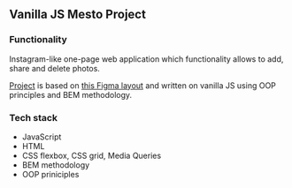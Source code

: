 ## Vanilla JS Mesto Project
### Functionality

Instagram-like one-page web application which functionality allows to add, share and delete photos.

[Project](brododigitale.github.io/mesto/) is based on [this Figma layout]((https://www.figma.com/file/2cn9N9jSkmxD84oJik7xL7/JavaScript.-Sprint-4?node-id=0%3A1)) and written on vanilla JS using OOP principles and BEM methodology.  

### Tech stack
* JavaScript 
* HTML
* CSS flexbox, CSS grid, Media Queries
* BEM methodology
* OOP priniciples
